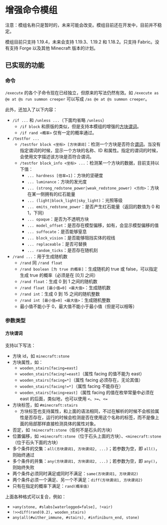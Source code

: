 # 增强命令模组
注意：模组名称只是暂时的，未来可能会改变。模组目前还在开发中，目前并不稳定。

模组目前只支持 1.19.4，未来会支持 1.19.3、1.19.2 和 1.18.2。只支持 Fabric。没有支持 Forge 以及其他 Minecraft 版本的计划。

## 已实现的功能
### 命令
`/execute` 的各个子命令现在已经独立，但原来的写法仍然有效。如 `/execute as @e at @s run summon creeper` 可以写成 `/as @e at @s summon creeper`。

此外，还加入了以下内容：
- `/if ...` 和 `/unless ...`（下面均省略 `/unless`）
  - `/if block` 和原版的类似，但是支持本模组的增强的[方块谓词](#方块谓词)。
  - `/if rand <概率>` 仅有一定的概率通过。
- `/testfor ...`
  - `/testfor block <坐标> [方块谓词]`：检测一个方块是否符合[谓词](#方块谓词)。当没有指定谓词的时候，显示一个方块的名称、ID 和属性。指定的谓词的时候，会使用文字描述该方块是否符合谓词。
  - `/testfor block_info <坐标> ...`：检测某一个方块的数据，目前支持以下值：
    - `... hardness [倍率=1]`：方块的坚硬度
    - `... luminance`：方块的发光度
    - `... (strong_redstone_power|weak_redstone_power) <方向>`：方块在某一侧拥有的红石能量
    - `... (light|block_light|sky_light)`：光照等级
    - `... emits_redstone_power`：是否产生红石能量（返回的数值为 0 和 1，下同）
    - `... opaque`：是否为不透明方块
    - `... model_offset`：是否存在模型偏移，如有，会显示模型偏移的值
    - `... suffocate`：是否能够窒息
    - `... block_vision`：是否能够阻挡实体的视线
    - `... replaceable`：是否可替换
    - `... random_ticks`：是否存在随机刻
- `/rand ...`：用于生成随机数
  - `/rand` 同 `/rand float`
  - `/rand boolean [为 true 的概率]`：生成随机的 true 或 false，可以指定生成 true 的概率（必须是在 [0,1] 之间）
  - `/rand float`：生成 0 到 1 之间的随机数
  - `/rand float [最小值=0] <最大值>`：生成随机数
  - `/rand int`：生成 0 到 15 之间的随机整数
  - `/rand int [最小值=0] <最大值>`：生成随机整数
  - 最小值不能小于 0，最大值不能小于最小值（但是可以相等）

### 参数类型
#### 方块谓词

支持以下写法：
- 方块 id，如 `minecraft:stone`
- 方块属性，如：
  - `wooden_stairs[facing=east]`
  - `wooden_stairs[facing!=east]`（属性 facing 的值不能为 east）
  - `wooden_stairs[facing=*]`（属性 facing 必须存在，无论其值）
  - `wooden_stairs[facing!=*]`（属性 facing 不能存在）
  - `wooden_stairs[facing>east]`（属性 facing 的值在枚举常量中必须在 east 的后面，类似地，也可以使用 `<`、`>=`、`<=`
- 方块标签，如 `#minecraft:stairs`
  - 方块标签也支持属性，和上面的语法相同，不过在解析的时候不会核验属性是否存在，运行的时候会检测是否在使用这个名称的标签，而不是像上面的局部那样直接检测具体的属性对象。
- 否定，如 `!minecraft:stone`（任何不是石头的方块）
- 位置偏移，如 `>minecraft:stone`（位于石头上面的方块）、`<minecraft:stone`（位于石头下面的方块）
- 多个条件的交集：`all(方块谓词1, 方块谓词2, ...)`；若参数为空，即 `all()`，则始终通过
- 多个条件的并集：`any(方块谓词1, 方块谓词2, ...)`；若参数为空，即 `any()`，则始终失败
- 两个条件必须同时满足或同时不满足：`same(方块谓词1, 方块谓词2)`
- 两个条件必须一个满足、另一个不满足：`diff(方块谓词1, 方块谓词2)`
- 只有在指定的概率下满足：`rand(概率值)`

上面各种格式可以复合，例如：
- `>any(stone, #slabs[waterlogged=false], !<air)`
- `!>>diff(rand(0.2), wooden_stairs)`
- `any(all(#wither_immune, #stairs), #infiniburn_end, stone)`
